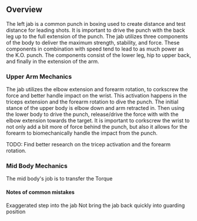 ## Overview
The left jab is a common punch in boxing used to create distance and test distance for leading shots. It is important to drive the punch with the back leg up to the full extension of the punch. The jab utilizes three components of the body to deliver the maximum strength, stability, and force. These components in combination with speed tend to lead to as much power as the K.O. punch. The components consist of the lower leg, hip to upper back, and finally in the extension of the arm.

### Upper Arm Mechanics
The jab utilizes the elbow extension and forearm rotation, to corkscrew the force and better handle impact on the wrist. This activation happens in the triceps extension and the forearm rotation to dive the punch. The initial stance of the upper body is elbow down and arm retracted in. Then using the lower body to drive the punch, release/drive the force with with the elbow extension towards the target. It is important to corkscrew the wrist to not only add a bit more of force behind the punch, but also it allows for the forearm to biomechanically handle the impact from the punch.

TODO: Find better research on the tricep activation and the forearm rotation.

### Mid Body Mechanics
The mid body's job is to transfer the Torque 

#### Notes of common mistakes
Exaggerated step into the jab
Not bring the jab back quickly into guarding position 

